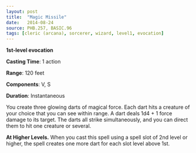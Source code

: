 ```yaml
---
layout: post
title:  "Magic Missile"
date:   2014-08-24
source: PHB.257, BASIC.96
tags: [cleric (arcana), sorcerer, wizard, level1, evocation]
---
```


**1st-level evocation**

**Casting Time**: 1 action

**Range**: 120 feet

**Components**: V, S

**Duration**: Instantaneous

You create three glowing darts of magical force. Each dart hits a creature of your choice that you can see within range. A dart deals 1d4 + 1 force damage to its target. The darts all strike simultaneously, and you can direct them to hit one creature or several.

**At Higher Levels.** When you cast this spell using a spell slot of 2nd level or higher, the spell creates one more dart for each slot level above 1st.
